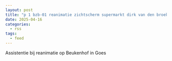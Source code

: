 ```yaml
---
layout: post
title: "p 1 bzb-01 reanimatie zichtscherm supermarkt dirk van den broek beukenhof goes 194970"
date: 2025-04-16
categories: 
  - rss
tags: 
  - feed
---
```


Assistentie bij reanimatie op Beukenhof in Goes
